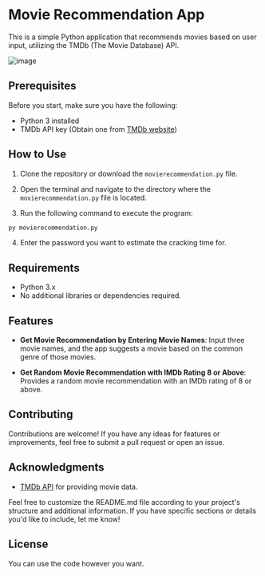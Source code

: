 # Movie Recommendation App

This is a simple Python application that recommends movies based on user input, utilizing the TMDb (The Movie Database) API.


![image](https://github.com/parzivalhaliday/100-python-apps/blob/main/filmdatabase/image.png)


## Prerequisites

Before you start, make sure you have the following:

- Python 3 installed
- TMDb API key (Obtain one from [TMDb website](https://www.themoviedb.org/documentation/api))

## How to Use
1. Clone the repository or download the `movierecommendation.py` file.

2. Open the terminal and navigate to the directory where the `movierecommendation.py` file is located.

3. Run the following command to execute the program:

```python
py movierecommendation.py
```
4. Enter the password you want to estimate the cracking time for.

## Requirements

- Python 3.x
- No additional libraries or dependencies required.


## Features

- **Get Movie Recommendation by Entering Movie Names**: Input three movie names, and the app suggests a movie based on the common genre of those movies.

- **Get Random Movie Recommendation with IMDb Rating 8 or Above**: Provides a random movie recommendation with an IMDb rating of 8 or above.



## Contributing
Contributions are welcome! If you have any ideas for features or improvements, feel free to submit a pull request or open an issue.

## Acknowledgments

- [TMDb API](https://www.themoviedb.org/documentation/api) for providing movie data.

Feel free to customize the README.md file according to your project's structure and additional information. If you have specific sections or details you'd like to include, let me know!

## License
You can use the code however you want.
